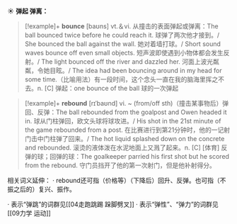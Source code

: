 ☀ <span class="category">**弹起 弹离：**</span>
>[!example]+ <span class="vocabulary">**bounce**</span> [baʊns] 
> <span class="definition">vt.＆vi. 从撞击的表面弹起或弹离：</span>The ball bounced twice before he could reach it. 球弹了两次他才接到。/ She bounced the ball against the wall. 她对着墙打球。/ Short sound waves bounce off even small objects. 短声波即使遇到小物体都会发生反射。/ The light bounced off the river and dazzled her. 河面上波光粼粼，令她目眩。/ The idea had been bouncing around in my head for some time.（比喻用法）有一段时间，这个念头一直在我的脑海里挥之不去。<span class="definition">n. [C] 弹起：</span>one bounce of the ball 球的一次弹起
            
>[!example]+ <span class="vocabulary">**rebound**</span> [rɪˈbaʊnd]
> <span class="definition">vi. ~ (from/off sth)（撞击某事物后）弹回、反弹：</span>The ball rebounded from the goalpost and Owen headed it in. 球从门柱弹回，欧文头球将球攻进。/ His shot in the 21st minute of the game rebounded from a post. 在比赛进行到第21分钟时，他的一记射门击中门柱弹了回来。/ The hot liquid splashed down on the concrete and rebounded. 滚烫的液体泼在水泥地面上又溅了起来。<span class="definition">n. [C] [体育] 反弹的球；回弹的球：</span>The goalkeeper parried his first shot but he scored from the rebound. 守门员挡开了他的第一次射门，但是他补射得分。

相关词义延伸：
· rebound还可指（价格等）（下降后）回升、反弹。也可指（不振之后的）复兴、振作。

· 表示“弹跳”的词群见[[04走跑跳踢 跺脚劈叉]]
· 表示“弹性”、“弹力”的词群见[[09力学 运动]]
